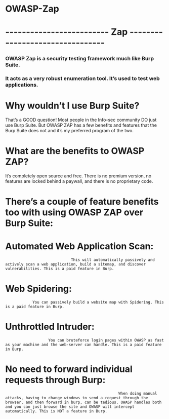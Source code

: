 # OWASP-Zap

# ------------------------- Zap --------------------------------

### OWASP Zap is a security testing framework much like Burp Suite.

### It acts as a very robust enumeration tool. It’s used to test web applications.



# Why wouldn’t I use Burp Suite?


That’s a GOOD question! Most people in the Info-sec community DO just use Burp Suite. But OWASP ZAP has a few benefits and features that the Burp Suite does not and it’s my preferred program of the two. 



# What are the benefits to OWASP ZAP?



It’s completely open source and free.
There is no premium version, no features are locked behind a paywall, and there is no proprietary code.



# There’s a couple of feature benefits too with using OWASP ZAP over Burp Suite:

# Automated Web Application Scan: 
                                 This will automatically passively and actively scan a web application, build a sitemap, and discover vulnerabilities. This is a paid feature in Burp. 

# Web Spidering: 
                You can passively build a website map with Spidering. This is a paid feature in Burp.

# Unthrottled Intruder:
                       You can bruteforce login pages within OWASP as fast as your machine and the web-server can handle. This is a paid feature in Burp.

# No need to forward individual requests through Burp:
                                                      When doing manual attacks, having to change windows to send a request through the browser, and then forward in burp, can be tedious. OWASP handles both and you can just browse the site and OWASP will intercept automatically. This is NOT a feature in Burp. 

